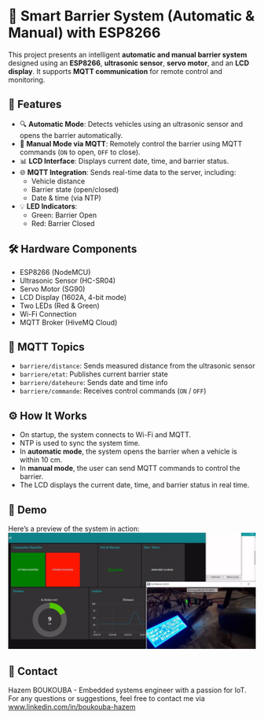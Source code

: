 # 🚧 Smart Barrier System (Automatic & Manual) with ESP8266

This project presents an intelligent **automatic and manual barrier system** designed using an **ESP8266**, **ultrasonic sensor**, **servo motor**, and an **LCD display**. It supports **MQTT communication** for remote control and monitoring.

## 🎯 Features

- 🔍 **Automatic Mode**: Detects vehicles using an ultrasonic sensor and opens the barrier automatically.
- 🧠 **Manual Mode via MQTT**: Remotely control the barrier using MQTT commands (`ON` to open, `OFF` to close).
- 📊 **LCD Interface**: Displays current date, time, and barrier status.
- 🌐 **MQTT Integration**: Sends real-time data to the server, including:
  - Vehicle distance
  - Barrier state (open/closed)
  - Date & time (via NTP)
- 💡 **LED Indicators**:
  - Green: Barrier Open
  - Red: Barrier Closed

## 🛠️ Hardware Components

- ESP8266 (NodeMCU)
- Ultrasonic Sensor (HC-SR04)
- Servo Motor (SG90)
- LCD Display (1602A, 4-bit mode)
- Two LEDs (Red & Green)
- Wi-Fi Connection
- MQTT Broker (HiveMQ Cloud)

## 📡 MQTT Topics

- `barriere/distance`: Sends measured distance from the ultrasonic sensor  
- `barriere/etat`: Publishes current barrier state  
- `barriere/dateheure`: Sends date and time info  
- `barriere/commande`: Receives control commands (`ON` / `OFF`)

## ⚙️ How It Works

- On startup, the system connects to Wi-Fi and MQTT.  
- NTP is used to sync the system time.  
- In **automatic mode**, the system opens the barrier when a vehicle is within 10 cm.  
- In **manual mode**, the user can send MQTT commands to control the barrier.  
- The LCD displays the current date, time, and barrier status in real time.

## 📸 Demo

Here’s a preview of the system in action:
![Aperçu](./image_resultat/Capture2.PNG)

## 📧 Contact
Hazem BOUKOUBA - Embedded systems engineer with a passion for IoT.
For any questions or suggestions, feel free to contact me via www.linkedin.com/in/boukouba-hazem

